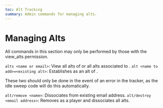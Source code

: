```yaml
---
toc: Alt Tracking
summary: Admin commands for managing alts.
---
```


# Managing Alts

All commands in this section may only be performed by those with the view_alts permission.

`alts <name or email>`: View all alts of <name> or all alts associated to <email>.
`alt <name to add>=<existing alt>`: Establishes <name to add> as an alt of <existing alt>.

These two should only be done in the event of an error in the tracker, as the idle sweep code will do this automatically.

`alt/remove <name>`: Dissociates <name> from existing email address.
`alt/destroy <email address>`: Removes <email address> as a player and dissociates all alts.
